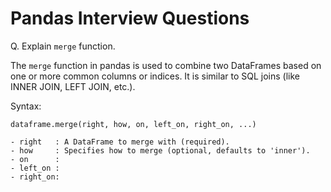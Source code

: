 # Pandas Interview Questions

Q. Explain `merge` function.

The `merge` function in pandas is used to combine two DataFrames based on one or more common columns or indices. It is similar to SQL joins (like INNER JOIN, LEFT JOIN, etc.). 

Syntax:

```
dataframe.merge(right, how, on, left_on, right_on, ...)

- right   : A DataFrame to merge with (required). 
- how     : Specifies how to merge (optional, defaults to 'inner').
- on      : 
- left_on :
- right_on:
```